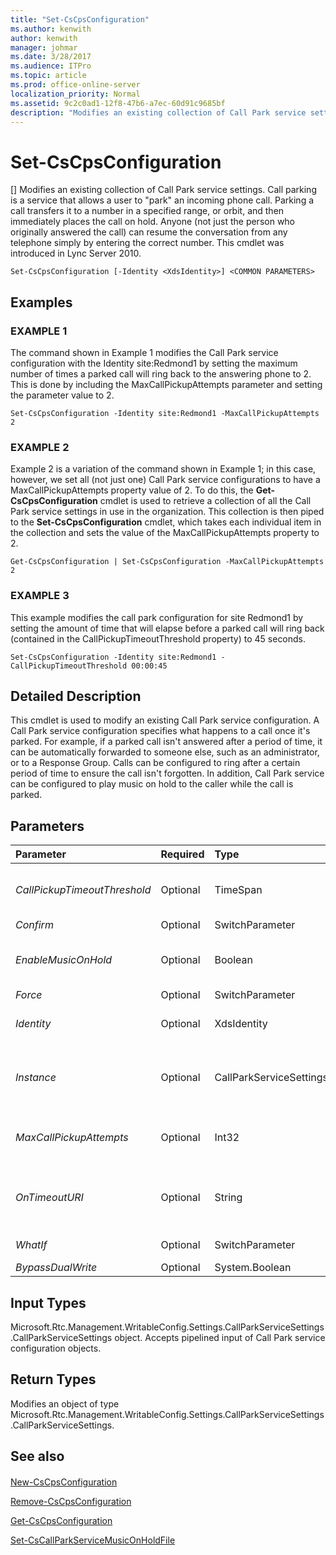 ```yaml
---
title: "Set-CsCpsConfiguration"
ms.author: kenwith
author: kenwith
manager: johmar
ms.date: 3/28/2017
ms.audience: ITPro
ms.topic: article
ms.prod: office-online-server
localization_priority: Normal
ms.assetid: 9c2c0ad1-12f8-47b6-a7ec-60d91c9685bf
description: "Modifies an existing collection of Call Park service settings. Call parking is a service that allows a user toparkan incoming phone call. Parking a call transfers it to a number in a specified range, or orbit, and then immediately places the call on hold. Anyone (not just the person who originally answered the call) can resume the conversation from any telephone simply by entering the correct number. This cmdlet was introduced in Lync Server 2010."
---
```


# Set-CsCpsConfiguration
[]
Modifies an existing collection of Call Park service settings. Call parking is a service that allows a user to "park" an incoming phone call. Parking a call transfers it to a number in a specified range, or orbit, and then immediately places the call on hold. Anyone (not just the person who originally answered the call) can resume the conversation from any telephone simply by entering the correct number. This cmdlet was introduced in Lync Server 2010.
  
```
Set-CsCpsConfiguration [-Identity <XdsIdentity>] <COMMON PARAMETERS>

```

## Examples

### EXAMPLE 1

The command shown in Example 1 modifies the Call Park service configuration with the Identity site:Redmond1 by setting the maximum number of times a parked call will ring back to the answering phone to 2. This is done by including the MaxCallPickupAttempts parameter and setting the parameter value to 2.
  
```
Set-CsCpsConfiguration -Identity site:Redmond1 -MaxCallPickupAttempts 2
```

### EXAMPLE 2

Example 2 is a variation of the command shown in Example 1; in this case, however, we set all (not just one) Call Park service configurations to have a MaxCallPickupAttempts property value of 2. To do this, the **Get-CsCpsConfiguration** cmdlet is used to retrieve a collection of all the Call Park service settings in use in the organization. This collection is then piped to the **Set-CsCpsConfiguration** cmdlet, which takes each individual item in the collection and sets the value of the MaxCallPickupAttempts property to 2.
  
```
Get-CsCpsConfiguration | Set-CsCpsConfiguration -MaxCallPickupAttempts 2
```

### EXAMPLE 3

This example modifies the call park configuration for site Redmond1 by setting the amount of time that will elapse before a parked call will ring back (contained in the CallPickupTimeoutThreshold property) to 45 seconds.
  
```
Set-CsCpsConfiguration -Identity site:Redmond1 -CallPickupTimeoutThreshold 00:00:45
```

## Detailed Description

This cmdlet is used to modify an existing Call Park service configuration. A Call Park service configuration specifies what happens to a call once it's parked. For example, if a parked call isn't answered after a period of time, it can be automatically forwarded to someone else, such as an administrator, or to a Response Group. Calls can be configured to ring after a certain period of time to ensure the call isn't forgotten. In addition, Call Park service can be configured to play music on hold to the caller while the call is parked.
  
## Parameters

|**Parameter**|**Required**|**Type**|**Description**|
|:-----|:-----|:-----|:-----|
| _CallPickupTimeoutThreshold_ <br/> |Optional  <br/> |TimeSpan  <br/> |The amount of time that will elapse after a call has been parked before it will ring back to the phone on which the call was answered.  <br/> This must be entered in the format hh:mm:ss (hh = hours, mm = minutes, ss = seconds)  <br/> Minimum Value: 10 seconds (00:00:10); Maximum Value: 10 minutes (00:10:00)  <br/> |
| _Confirm_ <br/> |Optional  <br/> |SwitchParameter  <br/> |Prompts you for confirmation before executing the command.  <br/> |
| _EnableMusicOnHold_ <br/> |Optional  <br/> |Boolean  <br/> |Determines whether music plays for the caller while a call is parked.  <br/> Skype for Business Server 2015 ships with a default Music on Hold file. You can change this file (thereby changing the music the caller hears while parked) with the **Set-CsCallParkServiceMusicOnHoldFile** cmdlet. <br/> |
| _Force_ <br/> |Optional  <br/> |SwitchParameter  <br/> |Suppresses any confirmation prompts that would otherwise be displayed before making changes.  <br/> |
| _Identity_ <br/> |Optional  <br/> |XdsIdentity  <br/> |A unique identifier of the configuration you want to modify. The Identity specifies the scope at which the configuration is applied, either Global or a specific site (in the format site:\<sitename\>, such as site:Redmond).  <br/> |
| _Instance_ <br/> |Optional  <br/> |CallParkServiceSettings  <br/> |An object reference to a Call Park service configuration object, of type Microsoft.Rtc.Management.WritableConfig.Settings.CallParkServiceSettings.CallParkServiceSettings. This object can be retrieved by calling the **Get-CsCpsConfiguration** cmdlet. The object can then be changed and the changes saved by passing the object back to the **Set-CsCpsConfiguration** cmdlet in this parameter. <br/> |
| _MaxCallPickupAttempts_ <br/> |Optional  <br/> |Int32  <br/> |The number of times a parked call will ring back to the answering phone before giving up and forwarding the call to the fallback Uniform Resource Identifier (URI). The fallback URI is set with the OnTimeoutURI parameter.  <br/> Minimum Value: 1; Maximum Value: 10  <br/> |
| _OnTimeoutURI_ <br/> |Optional  <br/> |String  <br/> |The SIP address of the user or Response Group to which unanswered parked calls will be routed. The parked call will be routed after the number of ringbacks defined with the MaxCallPickupAttempts parameter. If that parameter is set to Null, the OnTimeoutURI will be ignored and the parked call will be disconnected after unsuccessful ringback attempts.  <br/> Values must be SIP URIs, beginning with the string sip:. For example, sip:rgs1@litwareinc.com.  <br/> |
| _WhatIf_ <br/> |Optional  <br/> |SwitchParameter  <br/> |Describes what would happen if you executed the command without actually executing the command.  <br/> |
| _BypassDualWrite_ <br/> |Optional  <br/> |System.Boolean  <br/> |PARAMVALUE: $true | $false  <br/> |
   
## Input Types

Microsoft.Rtc.Management.WritableConfig.Settings.CallParkServiceSettings.CallParkServiceSettings object. Accepts pipelined input of Call Park service configuration objects.
  
## Return Types

Modifies an object of type Microsoft.Rtc.Management.WritableConfig.Settings.CallParkServiceSettings.CallParkServiceSettings.
  
## See also

#### 

[New-CsCpsConfiguration](new-cscpsconfiguration.md)
  
[Remove-CsCpsConfiguration](remove-cscpsconfiguration.md)
  
[Get-CsCpsConfiguration](get-cscpsconfiguration.md)
  
[Set-CsCallParkServiceMusicOnHoldFile](set-cscallparkservicemusiconholdfile.md)

